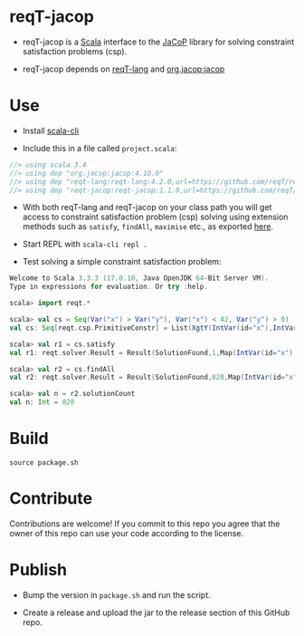 # reqT-jacop

* reqT-jacop is a [Scala](https://www.scala-lang.org/) interface to the [JaCoP](https://github.com/radsz/jacop) library for solving constraint satisfaction problems (csp). 

* reqT-jacop depends on [reqT-lang](https://github.com/reqT/reqT-lang) and [org.jacop:jacop](https://search.maven.org/artifact/org.jacop/jacop/4.10.0/jar?eh=)

# Use

* Install [scala-cli](https://scala-cli.virtuslab.org/install)

* Include this in a file called `project.scala`:

```scala
//> using scala 3.4
//> using dep "org.jacop:jacop:4.10.0"
//> using dep "reqt-lang:reqt-lang:4.2.0,url=https://github.com/reqT/reqT-lang/releases/download/4.2.0/reqt-lang_3-4.2.0.jar"
//> using dep "reqt-jacop:reqt-jacop:1.1.0,url=https://github.com/reqT/reqT-jacop/releases/download/v1.1.0/reqt-jacop_3-1.1.0.jar"
```
* With both reqT-lang and reqT-jacop on your class path you will get access to constraint satisfaction problem (csp) solving using extension methods such as `satisfy`, `findAll`, `maximise` etc., as exported [here](https://github.com/reqT/reqT-jacop/blob/main/src/main/scala/reqt-jacop.scala#L3).

* Start REPL with `scala-cli repl .` 

* Test solving a simple constraint satisfaction problem:

```scala
Welcome to Scala 3.3.3 (17.0.10, Java OpenJDK 64-Bit Server VM).
Type in expressions for evaluation. Or try :help.

scala> import reqt.*

scala> val cs = Seq(Var("x") > Var("y"), Var("x") < 42, Var("y") > 0)
val cs: Seq[reqt.csp.PrimitiveConstr] = List(XgtY(IntVar(id="x"),IntVar(id="y")), XltC(IntVar(id="x"),42), XgtC(IntVar(id="y"),0))

scala> val r1 = cs.satisfy
val r1: reqt.solver.Result = Result(SolutionFound,1,Map(IntVar(id="x") -> 30, IntVar(id="y") -> 11),None,Some(Solutions([nSolutions=1][nVariables=2])))

scala> val r2 = cs.findAll
val r2: reqt.solver.Result = Result(SolutionFound,820,Map(IntVar(id="x") -> 14, IntVar(id="y") -> 3),None,Some(Solutions([nSolutions=820][nVariables=2])))

scala> val n = r2.solutionCount
val n: Int = 820
```
# Build

`source package.sh`

# Contribute

Contributions are welcome! If you commit to this repo you agree that the owner of this repo can use your code according to the license.

# Publish

* Bump the version in `package.sh` and run the script.

* Create a release and upload the jar to the release section of this GitHub repo.
